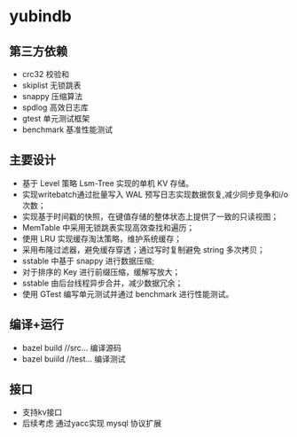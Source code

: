 # yubindb

## 第三方依赖

* crc32 校验和
* skiplist 无锁跳表
* snappy 压缩算法
* spdlog 高效日志库
* gtest 单元测试框架
* benchmark 基准性能测试

## 主要设计
* 基于 Level 策略 Lsm-Tree 实现的单机 KV 存储。
* 实现writebatch通过批量写入 WAL 预写日志实现数据恢复,减少同步竞争和i/o次数；
* 实现基于时间戳的快照，在键值存储的整体状态上提供了一致的只读视图；
* MemTable 中采用无锁跳表实现高效查找和遍历；
* 使用 LRU 实现缓存淘汰策略，维护系统缓存；
* 采用布隆过滤器，避免缓存穿透；通过写时复制避免 string 多次拷贝；
* sstable 中基于 snappy 进行数据压缩;
* 对于排序的 Key 进行前缀压缩，缓解写放大；
* sstable 由后台线程异步合并，减少数据冗余；
* 使用 GTest 编写单元测试并通过 benchmark 进行性能测试。

## 编译+运行

* bazel build //src... 编译源码
* bazel buiild //test... 编译测试

## 接口
* 支持kv接口
* 后续考虑 通过yacc实现 mysql 协议扩展

